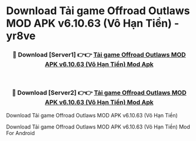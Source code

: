 # Download Tải game Offroad Outlaws MOD APK v6.10.63 (Vô Hạn Tiền) - yr8ve


<div align="center">
<h3>🔴 Download [Server1] 👉👉 <a href="https://apk-comot.site?title=Tải_game_Offroad_Outlaws_MOD_APK_v6.10.63_(Vô_Hạn_Tiền)">Tải game Offroad Outlaws MOD APK v6.10.63 (Vô Hạn Tiền) Mod Apk</a></h3><br>
<h3>🔴 Download [Server2] 👉👉 <a href="https://apk-comot.site?title=Tải_game_Offroad_Outlaws_MOD_APK_v6.10.63_(Vô_Hạn_Tiền)">Tải game Offroad Outlaws MOD APK v6.10.63 (Vô Hạn Tiền) Mod Apk</a></h3>
</div>



Download Tải game Offroad Outlaws MOD APK v6.10.63 (Vô Hạn Tiền) 

Download Tải game Offroad Outlaws MOD APK v6.10.63 (Vô Hạn Tiền) Mod For Android